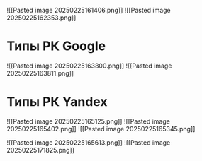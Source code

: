 ![[Pasted image 20250225161406.png]]
![[Pasted image 20250225162353.png]]
# Типы РК Google
![[Pasted image 20250225163800.png]]
![[Pasted image 20250225163811.png]]
# Типы РК Yandex
![[Pasted image 20250225165125.png]]
![[Pasted image 20250225165402.png]]
![[Pasted image 20250225165345.png]]

![[Pasted image 20250225165613.png]]
![[Pasted image 20250225171825.png]]


